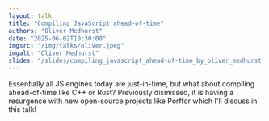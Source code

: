 ```yaml
---
layout: talk
title: "Compiling JavaScript ahead-of-time"
authors: "Oliver Medhurst"
date: "2025-06-02T10:30:00"
imgsrc: "/img/talks/oliver.jpeg"
imgalt: "Oliver Medhurst"
slides: "/slides/compiling_javascript_ahead-of-time_by_oliver_medhurst.pdf"
---
```


Essentially all JS engines today are just-in-time, but what about compiling ahead-of-time like C++ or Rust? Previously dismissed, it is having a resurgence with new open-source projects like Porffor which I'll discuss in this talk!

